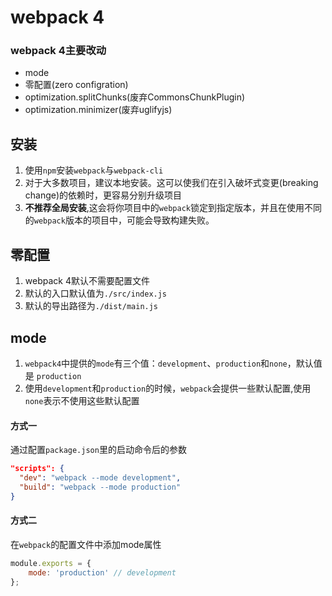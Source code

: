 # webpack 4

### webpack 4主要改动

- mode
- 零配置(zero configration)
- optimization.splitChunks(废弃CommonsChunkPlugin)
- optimization.minimizer(废弃uglifyjs)

## 安装
1. 使用`npm`安装`webpack`与`webpack-cli`
2. 对于大多数项目，建议本地安装。这可以使我们在引入破坏式变更(breaking change)的依赖时，更容易分别升级项目
3. **不推荐全局安装**,这会将你项目中的`webpack`锁定到指定版本，并且在使用不同的`webpack`版本的项目中，可能会导致构建失败。

## 零配置
1. webpack 4默认不需要配置文件
2. 默认的入口默认值为`./src/index.js`
3. 默认的导出路径为`./dist/main.js`

## mode
1. `webpack4`中提供的`mode`有三个值：`development`、`production`和`none`，默认值是 `production`
2. 使用`development`和`production`的时候，`webpack`会提供一些默认配置,使用`none`表示不使用这些默认配置

#### 方式一
通过配置`package.json`里的启动命令后的参数

``` json
"scripts": {
  "dev": "webpack --mode development",
  "build": "webpack --mode production"
}
```

#### 方式二
在`webpack`的配置文件中添加mode属性

``` javascript
module.exports = {
	mode: 'production' // development
};
```